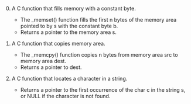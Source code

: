 0. A C function that fills memory with a constant byte.
   - The _memset() function fills the first n bytes of the memory area pointed to by s with the constant byte b.
   - Returns a pointer to the memory area s.

1. A C function that copies memory area.
   - The _memcpy() function copies n bytes from memory area src to memory area dest.
   - Returns a pointer to dest.

2. A C function that locates a character in a string.
   - Returns a pointer to the first occurrence of the char c in the string s, or NULL if the character is not found.
